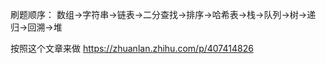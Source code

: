 刷题顺序：
数组->字符串->链表->二分查找->排序->哈希表->栈->队列->树->递归->回溯->堆 

按照这个文章来做
https://zhuanlan.zhihu.com/p/407414826
